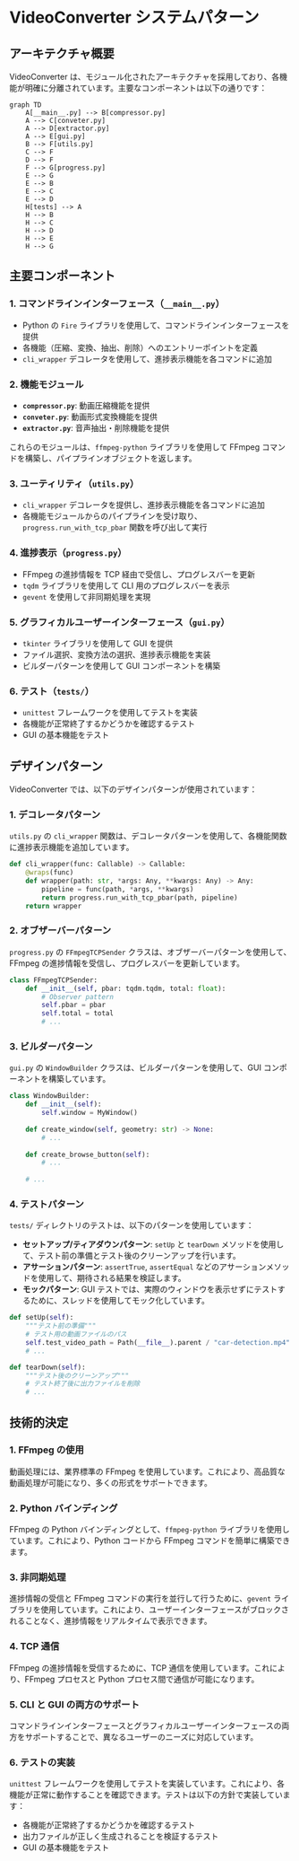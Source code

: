 # VideoConverter システムパターン

## アーキテクチャ概要

VideoConverter は、モジュール化されたアーキテクチャを採用しており、各機能が明確に分離されています。主要なコンポーネントは以下の通りです：

```mermaid
graph TD
    A[__main__.py] --> B[compressor.py]
    A --> C[conveter.py]
    A --> D[extractor.py]
    A --> E[gui.py]
    B --> F[utils.py]
    C --> F
    D --> F
    F --> G[progress.py]
    E --> G
    E --> B
    E --> C
    E --> D
    H[tests] --> A
    H --> B
    H --> C
    H --> D
    H --> E
    H --> G
```

## 主要コンポーネント

### 1. コマンドラインインターフェース（`__main__.py`）

- Python の `Fire` ライブラリを使用して、コマンドラインインターフェースを提供
- 各機能（圧縮、変換、抽出、削除）へのエントリーポイントを定義
- `cli_wrapper` デコレータを使用して、進捗表示機能を各コマンドに追加

### 2. 機能モジュール

- **`compressor.py`**: 動画圧縮機能を提供
- **`conveter.py`**: 動画形式変換機能を提供
- **`extractor.py`**: 音声抽出・削除機能を提供

これらのモジュールは、`ffmpeg-python` ライブラリを使用して FFmpeg コマンドを構築し、パイプラインオブジェクトを返します。

### 3. ユーティリティ（`utils.py`）

- `cli_wrapper` デコレータを提供し、進捗表示機能を各コマンドに追加
- 各機能モジュールからのパイプラインを受け取り、`progress.run_with_tcp_pbar` 関数を呼び出して実行

### 4. 進捗表示（`progress.py`）

- FFmpeg の進捗情報を TCP 経由で受信し、プログレスバーを更新
- `tqdm` ライブラリを使用して CLI 用のプログレスバーを表示
- `gevent` を使用して非同期処理を実現

### 5. グラフィカルユーザーインターフェース（`gui.py`）

- `tkinter` ライブラリを使用して GUI を提供
- ファイル選択、変換方法の選択、進捗表示機能を実装
- ビルダーパターンを使用して GUI コンポーネントを構築

### 6. テスト（`tests/`）

- `unittest` フレームワークを使用してテストを実装
- 各機能が正常終了するかどうかを確認するテスト
- GUI の基本機能をテスト

## デザインパターン

VideoConverter では、以下のデザインパターンが使用されています：

### 1. デコレータパターン

`utils.py` の `cli_wrapper` 関数は、デコレータパターンを使用して、各機能関数に進捗表示機能を追加しています。

```python
def cli_wrapper(func: Callable) -> Callable:
    @wraps(func)
    def wrapper(path: str, *args: Any, **kwargs: Any) -> Any:
        pipeline = func(path, *args, **kwargs)
        return progress.run_with_tcp_pbar(path, pipeline)
    return wrapper
```

### 2. オブザーバーパターン

`progress.py` の `FFmpegTCPSender` クラスは、オブザーバーパターンを使用して、FFmpeg の進捗情報を受信し、プログレスバーを更新しています。

```python
class FFmpegTCPSender:
    def __init__(self, pbar: tqdm.tqdm, total: float):
        # Observer pattern
        self.pbar = pbar
        self.total = total
        # ...
```

### 3. ビルダーパターン

`gui.py` の `WindowBuilder` クラスは、ビルダーパターンを使用して、GUI コンポーネントを構築しています。

```python
class WindowBuilder:
    def __init__(self):
        self.window = MyWindow()
    
    def create_window(self, geometry: str) -> None:
        # ...
    
    def create_browse_button(self):
        # ...
    
    # ...
```

### 4. テストパターン

`tests/` ディレクトリのテストは、以下のパターンを使用しています：

- **セットアップ/ティアダウンパターン**: `setUp` と `tearDown` メソッドを使用して、テスト前の準備とテスト後のクリーンアップを行います。
- **アサーションパターン**: `assertTrue`, `assertEqual` などのアサーションメソッドを使用して、期待される結果を検証します。
- **モックパターン**: GUI テストでは、実際のウィンドウを表示せずにテストするために、スレッドを使用してモック化しています。

```python
def setUp(self):
    """テスト前の準備"""
    # テスト用の動画ファイルのパス
    self.test_video_path = Path(__file__).parent / "car-detection.mp4"
    # ...

def tearDown(self):
    """テスト後のクリーンアップ"""
    # テスト終了後に出力ファイルを削除
    # ...
```

## 技術的決定

### 1. FFmpeg の使用

動画処理には、業界標準の FFmpeg を使用しています。これにより、高品質な動画処理が可能になり、多くの形式をサポートできます。

### 2. Python バインディング

FFmpeg の Python バインディングとして、`ffmpeg-python` ライブラリを使用しています。これにより、Python コードから FFmpeg コマンドを簡単に構築できます。

### 3. 非同期処理

進捗情報の受信と FFmpeg コマンドの実行を並行して行うために、`gevent` ライブラリを使用しています。これにより、ユーザーインターフェースがブロックされることなく、進捗情報をリアルタイムで表示できます。

### 4. TCP 通信

FFmpeg の進捗情報を受信するために、TCP 通信を使用しています。これにより、FFmpeg プロセスと Python プロセス間で通信が可能になります。

### 5. CLI と GUI の両方のサポート

コマンドラインインターフェースとグラフィカルユーザーインターフェースの両方をサポートすることで、異なるユーザーのニーズに対応しています。

### 6. テストの実装

`unittest` フレームワークを使用してテストを実装しています。これにより、各機能が正常に動作することを確認できます。テストは以下の方針で実装しています：

- 各機能が正常終了するかどうかを確認するテスト
- 出力ファイルが正しく生成されることを検証するテスト
- GUI の基本機能をテスト

